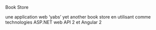 Book Store 

une application web ‘yabs’ yet another book store en utilisant comme technologies ASP.NET web API 2 et Angular 2  
